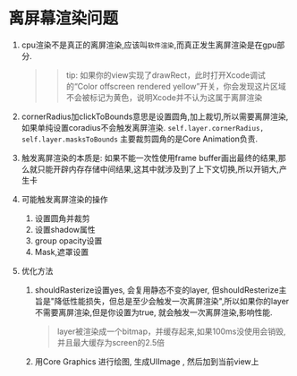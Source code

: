 
# 离屏幕渲染问题

1. cpu渲染不是真正的离屏渲染,应该叫`软件渲染`,而真正发生离屏渲染是在gpu部分.
    >> tip: 如果你的view实现了drawRect，此时打开Xcode调试的“Color offscreen rendered yellow”开关，你会发现这片区域不会被标记为黄色，说明Xcode并不认为这属于离屏渲染
    
2. cornerRadius加clickToBounds意思是设置圆角,加上裁切,所以需要离屏渲染,如果单纯设置coradius不会触发离屏渲染.
`self.layer.cornerRadius, self.layer.masksToBounds` 主要裁剪圆角的是Core Animation负责.

3. 触发离屏渲染的本质是: 如果不能一次性使用frame buffer画出最终的结果,那么就只能开辟内存存储中间结果,这其中就涉及到了上下文切换,所以开销大,产生卡
4.  可能触发离屏渲染的操作
    1. 设置圆角并裁剪
    2. 设置shadow属性
    3. group opacity设置
    4. Mask,遮罩设置
5.  优化方法
    1.  shouldRasterize设置yes, 会复用静态不变的layer, 但shouldResterize主旨是"降低性能损失，但总是至少会触发一次离屏渲染",所以如果你的layer不需要离屏渲染,但是你设置为true, 就会触发一次离屏渲染,影响性能.
        >layer被渲染成一个bitmap，并缓存起来,如果100ms没使用会销毁,并且最大缓存为screen的2.5倍
    2. 用Core Graphics 进行绘图, 生成UIImage , 然后加到当前view上



